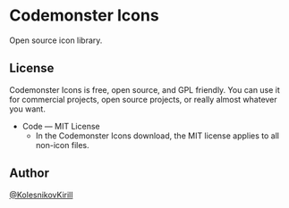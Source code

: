 # Codemonster Icons

Open source icon library.

## License

Codemonster Icons is free, open source, and GPL friendly.
You can use it for commercial projects, open source projects, or really almost whatever you want.

- Code — MIT License
    - In the Codemonster Icons download, the MIT license applies to all non-icon files.

## Author

[@KolesnikovKirill](https://github.com/kolesnikovKirill)